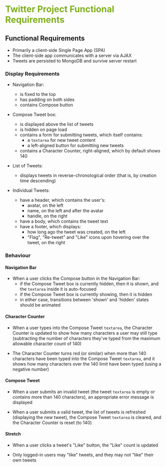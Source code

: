 # <span style="color:#7FAF1B">Twitter Project Functional Requirements</span>

## Functional Requirements

*   Primarily a client-side Single Page App (SPA)
*   The client-side app communicates with a server via AJAX
*   Tweets are persisted to MongoDB and survive server restart

### Display Requirements

*   Navigation Bar:

    *   is fixed to the top
    *   has padding on both sides
    *   contains Compose button
*   Compose Tweet box:

    *   is displayed above the list of tweets
    *   is hidden on page load
    *   contains a form for submitting tweets, which itself contains:
        *   a `textarea` for new tweet content
        *   a left-aligned button for submitting new tweets
    *   contains a Character Counter, right-aligned, which by default shows 140
*   List of Tweets:

    *   displays tweets in reverse-chronological order (that is, by creation time descending)
*   Individual Tweets:

    *   have a header, which contains the user's:
        *   avatar, on the left
        *   name, on the left and after the avatar
        *   handle, on the right
    *   have a body, which contains the tweet text
    *   have a footer, which displays:
        *   how long ago the tweet was created, on the left
        *   "Flag", "Re-tweet" and "Like" icons upon hovering over the tweet, on the right

### Behaviour

#### Navigation Bar

*   When a user clicks the Compose button in the Navigation Bar:
    *   if the Compose Tweet box is currently hidden, then it is shown, and the `textarea` inside it is auto-focused
    *   if the Compose Tweet box is currently showing, then it is hidden
    *   in either case, transitions between 'shown' and 'hidden' states should be animated

#### Character Counter

*   When a user types into the Compose Tweet `textarea`, the Character Counter is updated to show how many characters a user may still type (subtracting the number of characters they've typed from the maximum allowable character count of 140)

*   The Character Counter turns red (or similar) when more than 140 characters have been typed into the Compose Tweet `textarea`, and it shows how many characters over the 140 limit have been typed (using a negative number)

#### Compose Tweet

*   When a user submits an invalid tweet (the tweet `textarea` is empty or contains more than 140 characters), an appropriate error message is displayed

*   When a user submits a valid tweet, the list of tweets is refreshed (displaying the new tweet), the Compose Tweet `textarea` is cleared, and the Character Counter is reset (to 140)

#### Stretch

*   When a user clicks a tweet's "Like" button, the "Like" count is updated

*   Only logged-in users may "like" tweets, and they may not "like" their own tweets
